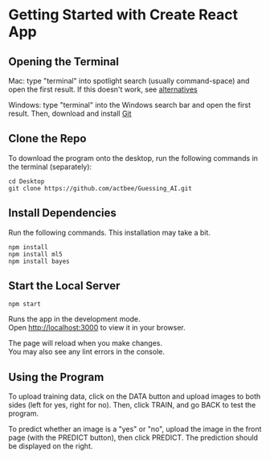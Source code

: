 # Getting Started with Create React App

## Opening the Terminal
Mac: type "terminal" into spotlight search (usually command-space) and open the first result. If this doesn't work, see [alternatives](https://setapp.com/how-to/how-to-open-terminal-on-mac?ci=16866791938&adgroupid=137159863164&adpos=&ck=terminal%20app%20mac&targetid=kwd-299340377240&match=p&gnetwork=g&creative=592503194158&placement=&placecat=&accname=setapp&gclid=Cj0KCQjwpcOTBhCZARIsAEAYLuVWE53tYVhornpYBBdP7A6NuYHll5noeB-lvCIfEtc-181YYm3M0NYaAtqjEALw_wcB)

Windows: type "terminal" into the Windows search bar and open the first result. Then, download and install [Git](https://git-scm.com/download/win)

## Clone the Repo
To download the program onto the desktop, run the following commands in the terminal (separately):
```
cd Desktop
git clone https://github.com/actbee/Guessing_AI.git
```

## Install Dependencies
Run the following commands. This installation may take a bit.
```
npm install
npm install ml5
npm install bayes
```

## Start the Local Server
```
npm start
```
Runs the app in the development mode.\
Open [http://localhost:3000](http://localhost:3000) to view it in your browser.

The page will reload when you make changes.\
You may also see any lint errors in the console.

## Using the Program
To upload training data, click on the DATA button and upload images to both sides (left for yes, right for no). Then, click TRAIN, and go BACK to test the program.

To predict whether an image is a "yes" or "no", upload the image in the front page (with the PREDICT button), then click PREDICT. The prediction should be displayed on the right.
